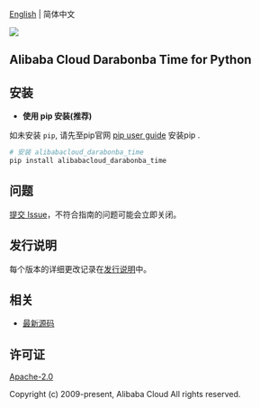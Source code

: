 [English](README.md) | 简体中文

![](https://aliyunsdk-pages.alicdn.com/icons/AlibabaCloud.svg)

## Alibaba Cloud Darabonba Time for Python


## 安装

- **使用 pip 安装(推荐)**

如未安装 `pip`, 请先至pip官网 [pip user guide](https://pip.pypa.io/en/stable/installing/ "pip User Guide") 安装pip .

```bash
# 安装 alibabacloud_darabonba_time
pip install alibabacloud_darabonba_time
```

## 问题
[提交 Issue](https://github.com/aliyun/darabonba-time/issues/new)，不符合指南的问题可能会立即关闭。

## 发行说明
每个版本的详细更改记录在[发行说明](./ChangeLog.md)中。

## 相关
* [最新源码](~~https://github.com/aliyun/darabonba-time)

## 许可证
[Apache-2.0](http://www.apache.org/licenses/LICENSE-2.0)

Copyright (c) 2009-present, Alibaba Cloud All rights reserved.


